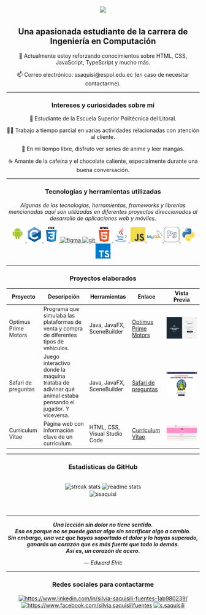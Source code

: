 <h1 align="center">
  <img src="https://readme-typing-svg.herokuapp.com/?font=Righteous&size=35&center=true&vCenter=true&width=500&height=70&duration=4000&lines=¡Hola+a+todos!+👋;+¡Soy+Silvia+Saquisili!+🌹;" />
</h1>

<h2 align="center">Una apasionada estudiante de la carrera de Ingeniería en Computación</h2>

<div align="center">
<p>🌱 Actualmente estoy reforzando conocimientos sobre HTML, CSS, JavaScript, TypeScript y mucho más.</p>
  
<p>📫 Correo electrónico: ssaquisi@espol.edu.ec (en caso de necesitar contactarme).</p>
</div>
<hr/>
<h3 align="center">Intereses y curiosidades sobre mí</h3>
<p align="center">🌼 Estudiante de la Escuela Superior Politécnica del Litoral.</p>
<p align="center">👩‍💻 Trabajo a tiempo parcial en varias actividades relacionadas con atención al cliente.</p>
<p align="center">📖 En mi tiempo libre, disfruto ver series de anime y leer mangas.</p>
<p align="center">☕ Amante de la cafeína y el chocolate caliente, especialmente durante una buena conversación.</p>

<hr/>
<h3 align="center">Tecnologías y herramientas utilizadas</h3>
<p align="center">
  <em>Algunas de las tecnologías, herramientas, frameworks y librerías mencionadas aquí son utilizadas en diferentes proyectos direccionados al desarrollo de aplicaciones web y móviles.</em>
</p>
<p align="center"> <a href="https://developer.android.com" target="_blank" rel="noreferrer"> <img src="https://raw.githubusercontent.com/devicons/devicon/master/icons/android/android-original-wordmark.svg" alt="android" width="40" height="40"/> </a> <a href="https://www.cprogramming.com/" target="_blank" rel="noreferrer"> <img src="https://raw.githubusercontent.com/devicons/devicon/master/icons/c/c-original.svg" alt="c" width="40" height="40"/> </a> <a href="https://www.w3schools.com/css/" target="_blank" rel="noreferrer"> <img src="https://raw.githubusercontent.com/devicons/devicon/master/icons/css3/css3-original-wordmark.svg" alt="css3" width="40" height="40"/> </a> <a href="https://www.figma.com/" target="_blank" rel="noreferrer"> <img src="https://www.vectorlogo.zone/logos/figma/figma-icon.svg" alt="figma" width="40" height="40"/> </a> <a href="https://git-scm.com/" target="_blank" rel="noreferrer"> <img src="https://www.vectorlogo.zone/logos/git-scm/git-scm-icon.svg" alt="git" width="40" height="40"/> </a> <a href="https://www.w3.org/html/" target="_blank" rel="noreferrer"> <img src="https://raw.githubusercontent.com/devicons/devicon/master/icons/html5/html5-original-wordmark.svg" alt="html5" width="40" height="40"/> </a> <a href="https://www.java.com" target="_blank" rel="noreferrer"> <img src="https://raw.githubusercontent.com/devicons/devicon/master/icons/java/java-original.svg" alt="java" width="40" height="40"/> </a> <a href="https://developer.mozilla.org/en-US/docs/Web/JavaScript" target="_blank" rel="noreferrer"> <img src="https://raw.githubusercontent.com/devicons/devicon/master/icons/javascript/javascript-original.svg" alt="javascript" width="40" height="40"/> </a> <a href="https://www.mysql.com/" target="_blank" rel="noreferrer"> <img src="https://raw.githubusercontent.com/devicons/devicon/master/icons/mysql/mysql-original-wordmark.svg" alt="mysql" width="40" height="40"/> </a> <a href="https://www.photoshop.com/en" target="_blank" rel="noreferrer"> <img src="https://raw.githubusercontent.com/devicons/devicon/master/icons/photoshop/photoshop-line.svg" alt="photoshop" width="40" height="40"/> </a> <a href="https://www.python.org" target="_blank" rel="noreferrer"> <img src="https://raw.githubusercontent.com/devicons/devicon/master/icons/python/python-original.svg" alt="python" width="40" height="40"/> </a> <a href="https://www.typescriptlang.org/" target="_blank" rel="noreferrer"> <img src="https://raw.githubusercontent.com/devicons/devicon/master/icons/typescript/typescript-original.svg" alt="typescript" width="40" height="40"/> </a> </p>

<hr/>
<h3 align="center">Proyectos elaborados</h3>

  | Proyecto | Descripción | Herramientas | Enlace | Vista Previa |
  |----------|-------------|---------------|--------|--------------|
  | Optimus Prime Motors | Programa que simulaba las plataformas de venta y compra de diferentes tipos de vehículos. | Java, JavaFX, SceneBuilder | [Optimus Prime Motors](https://github.com/KevinJSalazar/Proyecto1-Estructuras-Grupo10.git) | [![Vista Previa](./assets/optimus.png)](https://github.com/KevinJSalazar/Proyecto1-Estructuras-Grupo10.git) |
  | Safari de preguntas | Juego interactivo donde la máquina trataba de adivinar qué animal estaba pensando el jugador. Y viceversa. | Java, JavaFX, SceneBuilder | [Safari de preguntas](https://github.com/KevinJSalazar/Proyecto2-EstructurasDatos.git) | [![Vista Previa](./assets/safari.png)](https://github.com/KevinJSalazar/Proyecto2-EstructurasDatos.git) |
  | Curriculum Vitae | Página web con información clave de un curriculum. | HTML, CSS, Visual Studio Code | [Curriculum Vitae](https://ssaquisi.github.io/curriculum/) |  [![curriculum](./assets/curri.png)](https://ssaquisi.github.io/curriculum/) |
  
  

<hr/>
<h3 align="center">Estadísticas de GitHub</h3>
<br>
<div align=center>
  <img width=390 src="https://github-readme-streak-stats-salesp07.vercel.app/?user=ssaquisi&count_private=true&theme=react&border_radius=10" alt="streak stats"/>
  <img width=390 src="https://github-readme-stats-salesp07.vercel.app/api?username=ssaquisi&count_private=true&show_icons=true&theme=react&rank_icon=github&border_radius=10" alt="readme stats" />
  <br/>
  <img width=325 align="center" src="https://github-readme-stats.vercel.app/api/top-langs?username=ssaquisi&hide=HTML&langs_count=8&layout=compact&theme=react&border_radius=10&size_weight=0.5&count_weight=0.5&exclude_repo=github-readme-stats" alt="ssaquisi"/>
</div>
<br/><br/>
<hr/>

<p align="center">
    <strong><em>Una lección sin dolor no tiene sentido.<br>
    Eso es porque no se puede ganar algo sin sacrificar algo a cambio.<br>
    Sin embargo, una vez que hayas soportado el dolor y lo hayas superado, ganarás un corazón que es más fuerte que todo lo demás.<br>
    Así es, un corazón de acero.</em></strong>
</p>
<p align="center">
  <em>— Edward Elric</em>
</p>


<hr/>
<h3 align="center">Redes sociales para contactarme</h3>
<p align="center">
<a href="https://www.linkedin.com/in/silvia-saquisili-fuentes-1ab980239/" target="blank"><img align="center" src="https://raw.githubusercontent.com/rahuldkjain/github-profile-readme-generator/master/src/images/icons/Social/linked-in-alt.svg" alt="https://www.linkedin.com/in/silvia-saquisili-fuentes-1ab980239/" height="30" width="40" /></a>
<a href="https://www.facebook.com/silvia.saquisilifuentes" target="blank"><img align="center" src="https://raw.githubusercontent.com/rahuldkjain/github-profile-readme-generator/master/src/images/icons/Social/facebook.svg" alt="https://www.facebook.com/silvia.saquisilifuentes" height="30" width="40" /></a>
<a href="https://instagram.com/s.saquisili" target="blank"><img align="center" src="https://raw.githubusercontent.com/rahuldkjain/github-profile-readme-generator/master/src/images/icons/Social/instagram.svg" alt="s.saquisili" height="30" width="40" /></a>
</p>

